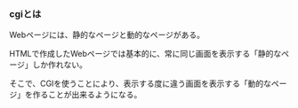 ### cgiとは

Webページには、静的なページと動的なページがある。

HTMLで作成したWebページでは基本的に、常に同じ画面を表示する「静的なページ」しか作れない。

そこで、CGIを使うことにより、表示する度に違う画面を表示する「動的なページ」を作ることが出来るようになる。
